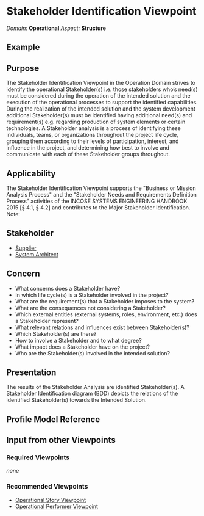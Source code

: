 # Stakeholder Identification Viewpoint
*Domain:* **Operational** *Aspect:* **Structure**
## Example
## Purpose
The Stakeholder Identification Viewpoint in the Operation Domain strives to identify the operational Stakeholder(s) i.e. those stakeholders who’s need(s) must be considered during the operation of the intended solution and the execution of the operational processes to support the identified capabilities. During the realization of the intended solution and the system development additional Stakeholder(s) must be identified having additional need(s) and requirement(s) e.g. regarding production of system elements or certain technologies. 
A Stakeholder analysis is a process of identifying these individuals, teams, or organizations throughout the project life cycle, grouping them according to their levels of participation, interest, and influence in the project, and determining how best to involve and communicate with each of these Stakeholder groups throughout.
## Applicability
The Stakeholder Identification Viewpoint supports the "Business or Mission Analysis Process" and the "Stakeholder Needs and Requirements Definition Process" activities of the INCOSE SYSTEMS ENGINEERING HANDBOOK 2015 [§ 4.1, § 4.2] and contributes to the Major Stakeholder Identification.
Note:
## Stakeholder
* [Supplier](../stakeholders.md#Supplier)
* [System Architect](../stakeholders.md#System-Architect)
## Concern
* What concerns does a Stakeholder have?
* In which life cycle(s) is a Stakeholder involved in the project?
* What are the requirement(s) that a Stakeholder imposes to the system?
* What are the consequences not considering a Stakeholder?
* Which external entities (external systems, roles, environment, etc.) does a Stakeholder represent?
* What relevant relations and influences exist between Stakeholder(s)?
* Which Stakeholder(s) are there?
* How to involve a Stakeholder and to what degree?
* What impact does a Stakeholder have on the project?
* Who are the Stakeholder(s) involved in the intended solution?
## Presentation
The results of the Stakeholder Analysis are identified Stakeholder(s). A Stakeholder Identification diagram (BDD) depicts the relations of the identified Stakeholder(s) towards the Intended Solution.

## Profile Model Reference
## Input from other Viewpoints
### Required Viewpoints
*none*
### Recommended Viewpoints
* [Operational Story Viewpoint](Operational-Story-Viewpoint.md)
* [Operational Performer Viewpoint](Operational-Performer-Viewpoint.md)
